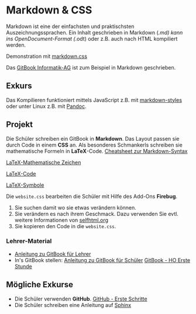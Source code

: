 Markdown & CSS
=============
Markdown ist eine der einfachsten und praktischsten Auszeichnungssprachen. Ein Inhalt geschrieben in Markdown (*.md) kann ins OpenDocument-Format (*.odt) oder z.B. auch nach HTML kompiliert werden.

Demonstration mit [markdown.css](http://mrcoles.com/demo/markdown-css/#html)

Das [GitBook Informatik-AG](https://www.gitbook.com/book/dorkeinath/informatik-ag/details) ist zum Beispiel in Markdown geschrieben.

## Exkurs
Das Kompilieren funktioniert mittels JavaScript z.B. mit [markdown-styles](https://github.com/mixu/markdown-styles) oder unter Linux z.B. mit [Pandoc](https://wiki.ubuntuusers.de/Pandoc/#Unterstuetzte-Formate).

## Projekt
Die Schüler schreiben ein GitBook in **Markdown**.
Das Layout passen sie durch Code in einem **CSS** an.
Als besonderes Schmankerls schreiben sie mathematische Formeln in **LaTeX**-Code.
[Cheatsheet zur Markdown-Syntax](https://github.com/adam-p/markdown-here/wiki/Markdown-Cheatsheet)

[LaTeX-Mathematische Zeichen](https://de.wikipedia.org/wiki/Liste_mathematischer_Symbole#Gleichheitszeichen)

[LaTeX-Code](http://www.artofproblemsolving.com/wiki/index.php?title=LaTeX:Commands)

[LaTeX-Symbole](http://www.artofproblemsolving.com/wiki/index.php?title=LaTeX:Symbols)

Die ```website.css``` bearbeiten die Schüler mit Hilfe des Add-Ons **Firebug**.
1. Sie suchen damit wo sie etwas verändern können.
1. Sie verändern es nach ihrem Geschmack. Dazu verwenden Sie evtl. weitere Informationen von [selfhtml.org](https://wiki.selfhtml.org/wiki/CSS/Anwendung_und_Praxis)
1. Sie kopieren den Code in die ```website.css```.

### Lehrer-Material
* [Anleitung zu GitBook für Lehrer](GitBook_Anleitung_fuer_Lehrer.md)
* In's GitBook stellen: [Anleitung zu GitBook für Schüler](GitBook_Anleitung_fuer_Schueler.md)
[GitBook - HO Erste Stunde](GitBook_HO_Erste_Stunde.md)

## Mögliche Exkurse
* Die Schüler verwenden **GitHub**. [GitHub - Erste Schritte](https://thomas-leister.de/allgemein/github-fuer-anfaenger-repository-anlegen-und-code-hochladen/)
* Die Schüler schreiben eine Anleitung auf [Sphinx](http://www.sphinx-doc.org/en/stable/)
